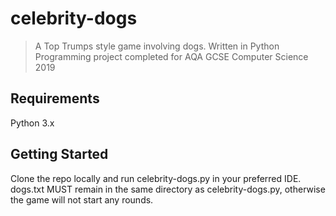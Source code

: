 # celebrity-dogs
> A Top Trumps style game involving dogs. Written in Python
Programming project completed for AQA GCSE Computer Science 2019
## Requirements
Python 3.x
## Getting Started
Clone the repo locally and run celebrity-dogs.py in your preferred IDE. dogs.txt MUST remain in the same directory as celebrity-dogs.py, otherwise the game will not start any rounds.
